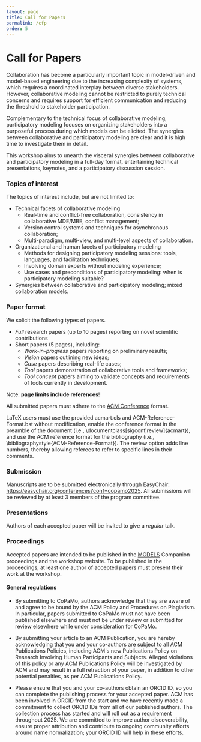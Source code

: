 ```yaml
---
layout: page
title: Call for Papers
permalink: /cfp
order: 5
---
```


# Call for Papers


Collaboration has become a particularly important topic in model-driven and model-based engineering due to the increasing complexity of systems, which requires a coordinated interplay between diverse stakeholders.
However, collaborative modeling cannot be restricted to purely technical concerns and requires support for efficient communication and reducing the threshold to stakeholder participation.

Complementary to the technical focus of collaborative modeling, participatory modeling focuses on organizing stakeholders into a purposeful process during which models can be elicited. The synergies between collaborative and participatory modeling are clear and it is high time to investigate them in detail.

This workshop aims to unearth the visceral synergies between collaborative and participatory modeling in a full-day format, entertaining technical presentations, keynotes, and a participatory discussion session.


### **Topics of interest**

The topics of interest include, but are not limited to:

- Technical facets of collaborative modeling
  - Real-time and conflict-free collaboration, consistency in collaborative MDE/MBE, conflict management;
  - Version control systems and techniques for asynchronous collaboration;
  - Multi-paradigm, multi-view, and multi-level aspects of collaboration.
- Organizational and human facets of participatory modeling
  - Methods for designing participatory modeling sessions: tools, languages, and facilitation techniques;
  - Involving domain experts without modeling experience;
  - Use cases and preconditions of participatory modeling: when is participatory modeling suitable?
- Synergies between collaborative and participatory modeling; mixed collaboration models.


### **Paper format**

We solicit the following types of papers.
- *Full* research papers (up to 10 pages) reporting on novel scientific contributions
- Short papers (5 pages), including:
  - *Work-in-progress* papers reporting on preliminary results;
  - *Vision* papers outlining new ideas;
  - *Case* papers describing real-life cases;
  - *Tool* papers demonstration of collaborative tools and frameworks;
  - *Tool concept* papers aiming to validate concepts and requirements of tools currently in development.

Note: **page limits include references**!

All submitted papers must adhere to the [ACM Conference](https://www.acm.org/publications/proceedings-template) format.

LaTeX users must use the provided acmart.cls and ACM-Reference-Format.bst without modification, enable the conference format in the preamble of the document (i.e., \documentclass[sigconf,review]{acmart}), and use the ACM reference format for the bibliography (i.e., \bibliographystyle{ACM-Reference-Format}). The review option adds line numbers, thereby allowing referees to refer to specific lines in their comments.

### **Submission**
Manuscripts are to be submitted electronically through EasyChair: <a href="https://easychair.org/conferences?conf=copamo2025" target="_blank">https://easychair.org/conferences?conf=copamo2025</a>.
All submissions will be reviewed by at least 3 members of the program committee. 

### **Presentations**
Authors of each accepted paper will be invited to give a *regular* talk.

### **Proceedings**
Accepted papers are intended to be published in the [MODELS](https://conf.researchr.org/home/models-2025) Companion proceedings and the workshop website. To be published in the proceedings, at least one author of accepted papers must present their work at the workshop.

#### **General regulations**

- By submitting to CoPaMo, authors acknowledge that they are aware of and agree to be bound by the ACM Policy and Procedures on Plagiarism. In particular, papers submitted to CoPaMo must not have been published elsewhere and must not be under review or submitted for review elsewhere while under consideration for CoPaMo.

- By submitting your article to an ACM Publication, you are hereby acknowledging that you and your co-authors are subject to all ACM Publications Policies, including ACM's new Publications Policy on Research Involving Human Participants and Subjects. Alleged violations of this policy or any ACM Publications Policy will be investigated by ACM and may result in a full retraction of your paper, in addition to other potential penalties, as per ACM Publications Policy.

- Please ensure that you and your co-authors obtain an ORCID ID, so you can complete the publishing process for your accepted paper. ACM has been involved in ORCID from the start and we have recently made a commitment to collect ORCID IDs from all of our published authors. The collection process has started and will roll out as a requirement throughout 2025. We are committed to improve author discoverability, ensure proper attribution and contribute to ongoing community efforts around name normalization; your ORCID ID will help in these efforts.
